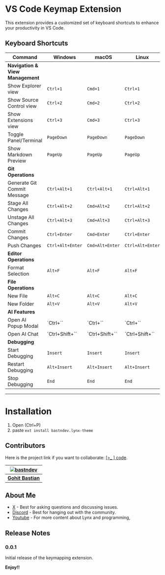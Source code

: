 # VS Code Keymap Extension

This extension provides a customized set of keyboard shortcuts to enhance your productivity in VS Code.

## Keyboard Shortcuts

| Command | Windows | macOS | Linux |
|---------|---------|-------|-------|
| **Navigation & View Management** |
| Show Explorer view | `Ctrl+1` | `Cmd+1` | `Ctrl+1` |
| Show Source Control view | `Ctrl+2` | `Cmd+2` | `Ctrl+2` |
| Show Extensions view | `Ctrl+3` | `Cmd+3` | `Ctrl+3` |
| Toggle Panel/Terminal | `PageDown` | `PageDown` | `PageDown` |
| Show Markdown Preview | `PageUp` | `PageUp` | `PageUp` |
| **Git Operations** |
| Generate Git Commit Message | `Ctrl+Alt+1` | `Ctrl+Alt+1` | `Ctrl+Alt+1` |
| Stage All Changes | `Ctrl+Alt+2` | `Cmd+Alt+2` | `Ctrl+Alt+2` |
| Unstage All Changes | `Ctrl+Alt+3` | `Cmd+Alt+3` | `Ctrl+Alt+3` |
| Commit Changes | `Ctrl+Enter` | `Cmd+Enter` | `Ctrl+Enter` |
| Push Changes | `Ctrl+Alt+Enter` | `Cmd+Alt+Enter` | `Ctrl+Alt+Enter` |
| **Editor Operations** |
| Format Selection | `Alt+F` | `Alt+F` | `Alt+F` |
| **File Operations** |
| New File | `Alt+C` | `Alt+C` | `Alt+C` |
| New Folder | `Alt+V` | `Alt+V` | `Alt+V` |
| **AI Features** |
| Open AI Popup Modal | `Ctrl+`` | `Ctrl+`` | `Ctrl+`` |
| Open AI Chat | `Ctrl+Shift+`` | `Ctrl+Shift+`` | `Ctrl+Shift+`` |
| **Debugging** |
| Start Debugging | `Insert` | `Insert` | `Insert` |
| Restart Debugging | `Alt+Insert` | `Alt+Insert` | `Alt+Insert` |
| Stop Debugging | `End` | `End` | `End` |


---


# Installation
1. Open (Ctrl+P)
2. paste `ext install bastndev.lynx-theme`


## Contributors

Here is the project link if you want to collaborate: [[>_ ] code](https://github.com/bastndev/Lynx-keymap).

| [![bastndev](https://github.com/bastndev.png?size=70)](https://github.com/bastndev)      |
|:----------------------------------------------------------------------------------------: |
| **[Gohit Bastian](https://github.com/bastndev)**                                          |


## About Me

* [X](https://twitter.com/bastndev) - Best for asking questions and discussing issues.
* [Discord](https://discord.com/invite/bgzvzP6aZH) - Best for hanging out with the community.
* [Youtube](https://www.youtube.com/@bastndev) - For more content about Lynx and programming,

## Release Notes

### 0.0.1

Initial release of the keymapping extension.

**Enjoy!!**